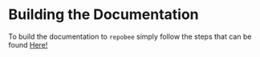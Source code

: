 # Building the Documentation #

To build the documentation to `repobee` simply follow the steps that can be 
found [Here!](https://repobee.readthedocs.io/en/latest/contributing.html#contributing-to-docs)